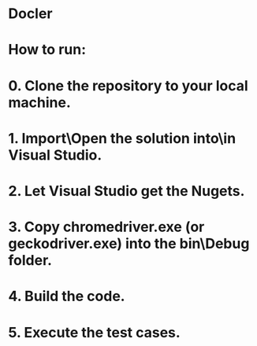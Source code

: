 # Docler
# How to run:
# 0. Clone the repository to your local machine.
# 1. Import\Open the solution into\in Visual Studio.
# 2. Let Visual Studio get the Nugets.
# 3. Copy chromedriver.exe (or geckodriver.exe) into the bin\Debug folder.
# 4. Build the code.
# 5. Execute the test cases.
